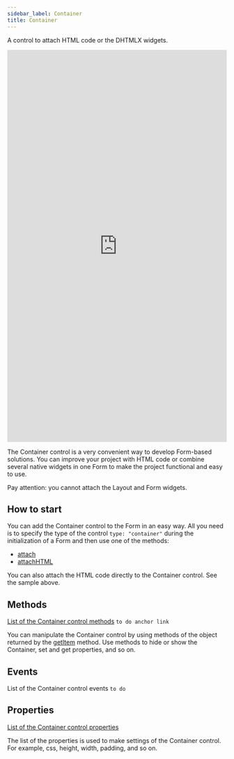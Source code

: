 ```yaml
---
sidebar_label: Container
title: Container
---      
```


A control to attach HTML code or the DHTMLX widgets.

<iframe src="https://snippet.dhtmlx.com/cnxi9eqq?mode=js" frameborder="0" class="snippet_iframe" width="100%" height="900"></iframe>

The Container control is a very convenient way to develop Form-based solutions. You can improve your project with HTML code or combine several native widgets in one Form to make the project functional and easy to use.

Pay attention: you cannot attach the Layout and Form widgets.

## How to start

You can add the Container control to the Form in an easy way. All you need is to specify the type of the control `type: "container"` during the initialization of a Form and then use one of the methods: 
- [attach](form/api/container/container_attach_method.md)
- [attachHTML](form/api/container/container_attachHTML_method.md)

You can also attach the HTML code directly to the Container control. See the sample above.

## Methods 

[List of the Container control methods](form/api/api_overview#methods-16.md) `to do anchor link`

You can manipulate the Container control by using methods of the object returned by the [getItem](form/api/form_getitem_method.md) method. Use methods to hide or show the Container, set and get properties, and so on.

## Events

List of the Container control events `to do`

## Properties

[List of the Container control properties](form/api/container/api_container_properties.md)

The list of the properties is used to make settings of the Container control. For example, css, height, width, padding, and so on. 
